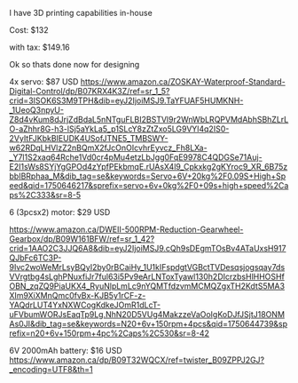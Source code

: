 I have 3D printing capabilities in-house

Cost: $132

with tax: $149.16

Ok so thats done now for designing


4x servo: $87 USD
https://www.amazon.ca/ZOSKAY-Waterproof-Standard-Digital-Control/dp/B07KRX4K3Z/ref=sr_1_5?crid=3ISOK6S3M9TPH&dib=eyJ2IjoiMSJ9.TaYFUAF5HUMKNH-_1UeoQ3npyU-Z8d4vKum8dJrjZdBdaL5nNTguFLBI2BSTVl9r2WnWbLRQPVMdAbhSBhZLrLO-aZhhr8G-h3-lSj5aYkLa5_p1SLcY8zZtZxo5LG9VYl4q2IS0-2VyItFJKbkBIEUDK4USofJTNE5_TMBSWY-w62RDqLHVlzZ2nBQmX2fJcOnOIcvhrEyvcz_Fh8LXa-_Y7l1S2xaq64Rche1Vd0cr4pMu4etzLbJgg0FqE9978C4QDGSe71Auj-E2I1sWs8SYjYgGPOd4zYpfPEkbmqE.rUAsX4l9_Cpkxkg2gKYroc9_XR_6B75zbbIBRphaa_M&dib_tag=se&keywords=Servo+6V+20kg%2F0.09S+High+Speed&qid=1750646217&sprefix=servo+6v+0kg%2F0+09s+high+speed%2Caps%2C333&sr=8-5

6 (3pcsx2) motor: $29 USD

https://www.amazon.ca/DWEII-500RPM-Reduction-Gearwheel-Gearbox/dp/B09W161BFW/ref=sr_1_42?crid=1AAO2C3JJQ6A8&dib=eyJ2IjoiMSJ9.cQh9sDEgmTOsBv4ATaUxsH917QJbFc6TC3P-9Ivc2woWeMrLsyBQyI2by0rBCaiHy_1U1kIFspdgtVGBctTVDesqsjogsqay7dsVVrgtbg4sLghPNuxfiJr7ful63i5Pv9eArLNToxTyawl130h2DIcrzbsHlHHOSHfOBN_zqZQ9PiaUKX4_RyuNlpLmLc9nYQMTfdzvmMCMQZgxTH2KdtS5MA3XIm9XiXMnQmc0fvBx-KJB5y1rCF-z-YAQdrLUT4YxNXWCogKdkeJOmR1dLcT-uFVbumWORJsEaqTp9Lg.NhN20D5VUg4MakzzeVaOoIgKoDJfJSjtJ18ONMAs0JI&dib_tag=se&keywords=N20+6v+150rpm+4pcs&qid=1750644739&sprefix=n20+6v+150rpm+4pc%2Caps%2C530&sr=8-42

6V 2000mAh battery: $16 USD
https://www.amazon.ca/dp/B09T32WQCX/ref=twister_B09ZPPJ2GJ?_encoding=UTF8&th=1
